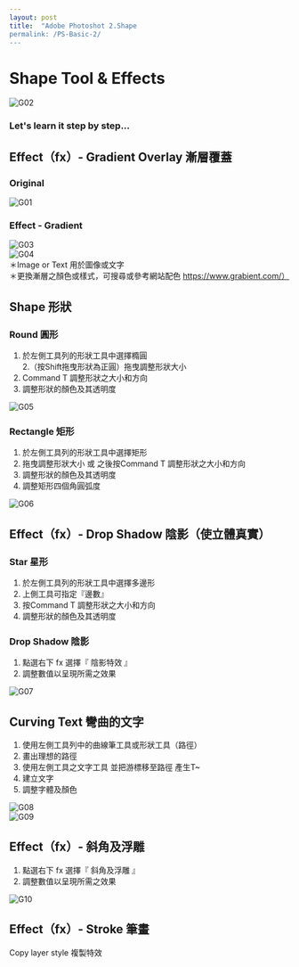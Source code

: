 ```yaml
---
layout: post
title:  "Adobe Photoshot 2.Shape 
permalink: /PS-Basic-2/
---
```


# Shape Tool & Effects  


![G02](/assets/ColoringShapes-20200218.jpg)  

### Let's learn it step by step...  

## Effect（fx）- Gradient Overlay 漸層覆蓋  
### Original  
![G01](/assets/Original-allstar.jpg)  
### Effect - Gradient  
![G03](/assets/Effect-Gradient.jpg)  
![G04](/assets/Effect-Gradient01.jpg)  
＊Image or Text 用於圖像或文字  
＊更換漸層之顏色或樣式，可搜尋或參考網站配色 https://www.grabient.com/）  
  
## Shape 形狀  
### Round 圓形  
1. 於左側工具列的形狀工具中選擇橢圓  
2.（按Shift拖曳形狀為正圓）拖曳調整形狀大小  
3. Command T 調整形狀之大小和方向  
4. 調整形狀的顏色及其透明度  

![G05](/assets/Shapes-1.jpg)  

### Rectangle 矩形  
1. 於左側工具列的形狀工具中選擇矩形  
2. 拖曳調整形狀大小 或 之後按Command T 調整形狀之大小和方向  
3. 調整形狀的顏色及其透明度  
4. 調整矩形四個角圓弧度  

![G06](/assets/Shapes-2.jpg)  
 
## Effect（fx）- Drop Shadow 陰影（使立體真實） 
### Star 星形
1. 於左側工具列的形狀工具中選擇多邊形  
2. 上側工具可指定『邊數』  
3. 按Command T 調整形狀之大小和方向  
4. 調整形狀的顏色及其透明度  

### Drop Shadow 陰影  
1. 點選右下 fx 選擇『 陰影特效 』  
2. 調整數值以呈現所需之效果  

![G07](/assets/Effect-Shadow.jpg)  

## Curving Text 彎曲的文字  
1. 使用左側工具列中的曲線筆工具或形狀工具（路徑）  
2. 畫出理想的路徑  
3. 使用左側工具之文字工具 並把游標移至路徑 產生T~  
4. 建立文字  
5. 調整字體及顏色  

![G08](/assets/Curvingtext.jpg)  
![G09](/assets/Curvingtext01.jpg)  

## Effect（fx）- 斜角及浮雕  
1. 點選右下 fx 選擇『 斜角及浮雕 』  
2. 調整數值以呈現所需之效果  

![G10](/assets/Effect-BevelandEmboss.jpg)  
 
## Effect（fx）- Stroke 筆畫  



Copy layer style 複製特效  




